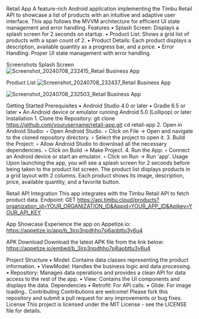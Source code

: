 Retail App
A feature-rich Android application implementing the Timbu Retail API to showcase a list of products with an intuitive and adaptive user interface. This app follows the MVVM architecture for efficient UI state management and error handling.
Features
    • Splash Screen: Displays a splash screen for 2 seconds on startup.
    • Product List: Shows a grid list of products with a span count of 2.
    • Product Details: Each product displays a description, available quantity as a progress bar, and a price.
    • Error Handling: Proper UI state management with error handling.
    
Screenshots
Splash Screen
![Screenshot_20240708_232415_Retail Business App](https://github.com/Telegon6/Retail-Business-App/assets/115192722/10c5e022-1779-4d4c-8db2-9dd206b1c091)

Product List
![Screenshot_20240708_232437_Retail Business App](https://github.com/Telegon6/Retail-Business-App/assets/115192722/bb5496ae-323b-4f2f-8631-7f12d74909f2)

![Screenshot_20240708_232503_Retail Business App](https://github.com/Telegon6/Retail-Business-App/assets/115192722/69679b76-77eb-445b-b6fb-d8eeec6babcc)

Getting Started
Prerequisites
    • Android Studio 4.0 or later
    • Gradle 6.5 or later
    • An Android device or emulator running Android 5.0 (Lollipop) or later
Installation
    1. Clone the Repository:
       git clone https://github.com/yourusername/retail-app.git
       cd retail-app
    2. Open in Android Studio:
        ◦ Open Android Studio.
        ◦ Click on File -> Open and navigate to the cloned repository directory.
        ◦ Select the project to open it.
    3. Build the Project:
        ◦ Allow Android Studio to download all the necessary dependencies.
        ◦ Click on Build -> Make Project.
    4. Run the App:
        ◦ Connect an Android device or start an emulator.
        ◦ Click on Run -> Run 'app'.
Usage
Upon launching the app, you will see a splash screen for 2 seconds before being taken to the product list screen. The product list displays products in a grid layout with 2 columns. Each product shows its image, description, price, available quantity, and a favorite button.

Retail API Integration
This app integrates with the Timbu Retail API to fetch product data.
Endpoint:
GET https://api.timbu.cloud/products?organization_id=YOUR_ORGANIZATION_ID&Appid=YOUR_APP_ID&Apikey=YOUR_API_KEY

App Showcase
Experience the app on Appetize.io:
https://appetize.io/app/b_3irp3npdhho7sj6aobttu3y6u4

APK Download
Download the latest APK file from the link below:
https://appetize.io/embed/b_3irp3npdhho7sj6aobttu3y6u4

Project Structure
    • Model: Contains data classes representing the product information.
    • ViewModel: Handles the business logic and data processing.
    • Repository: Manages data operations and provides a clean API for data access to the rest of the app.
    • View: Contains the UI components and displays the data.
Dependencies
    • Retrofit: For API calls.
    • Glide: For image loading..
Contributing
Contributions are welcome! Please fork this repository and submit a pull request for any improvements or bug fixes.
License
This project is licensed under the MIT License - see the LICENSE file for details.
